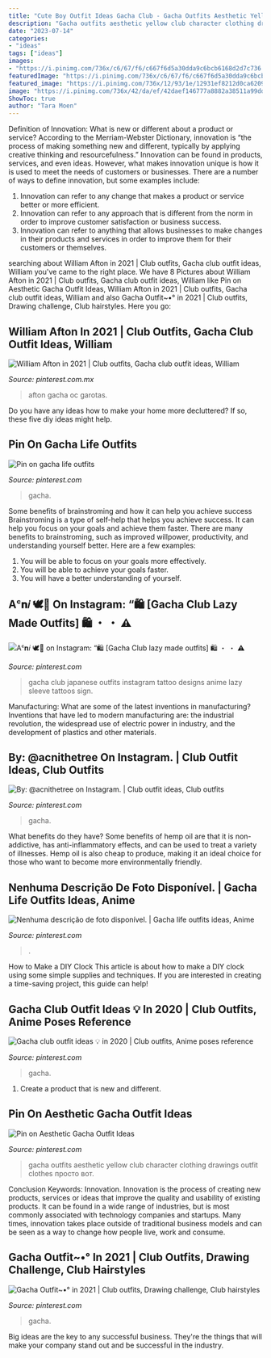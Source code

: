 ```yaml
---
title: "Cute Boy Outfit Ideas Gacha Club - Gacha Outfits Aesthetic Yellow Club Character Clothing Drawings Outfit Clothes просто вот"
description: "Gacha outfits aesthetic yellow club character clothing drawings outfit clothes просто вот"
date: "2023-07-14"
categories:
- "ideas"
tags: ["ideas"]
images:
- "https://i.pinimg.com/736x/c6/67/f6/c667f6d5a30dda9c6bcb6168d2d7c736.jpg"
featuredImage: "https://i.pinimg.com/736x/c6/67/f6/c667f6d5a30dda9c6bcb6168d2d7c736.jpg"
featured_image: "https://i.pinimg.com/736x/12/93/1e/12931ef8212d0ca6209b528e95a1c29d.jpg"
image: "https://i.pinimg.com/736x/42/da/ef/42daef146777a8882a38511a99dda972.jpg"
ShowToc: true
author: "Tara Moen"
---
```



Definition of Innovation: What is new or different about a product or service?
According to the Merriam-Webster Dictionary, innovation is “the process of making something new and different, typically by applying creative thinking and resourcefulness.” Innovation can be found in products, services, and even ideas. However, what makes innovation unique is how it is used to meet the needs of customers or businesses. There are a number of ways to define innovation, but some examples include: 
1. Innovation can refer to any change that makes a product or service better or more efficient.
2. Innovation can refer to any approach that is different from the norm in order to improve customer satisfaction or business success.
3. Innovation can refer to anything that allows businesses to make changes in their products and services in order to improve them for their customers or themselves.

	

		
searching about William Afton in 2021 | Club outfits, Gacha club outfit ideas, William you've came to the right place. We have 8 Pictures about William Afton in 2021 | Club outfits, Gacha club outfit ideas, William like Pin on Aesthetic Gacha Outfit Ideas, William Afton in 2021 | Club outfits, Gacha club outfit ideas, William and also Gacha Outfit~•° in 2021 | Club outfits, Drawing challenge, Club hairstyles. Here you go:
		
    
## William Afton In 2021 | Club Outfits, Gacha Club Outfit Ideas, William

<img loading=lazy src="https://i.pinimg.com/736x/12/93/1e/12931ef8212d0ca6209b528e95a1c29d.jpg" onerror="this.onerror=null;this.src='https://tse4.mm.bing.net/th?id=OIP.1zTHNndz1BEDobv-2tFM8gHaLg&amp;pid=15.1';" alt="William Afton in 2021 | Club outfits, Gacha club outfit ideas, William">

_Source: pinterest.com.mx_

>afton gacha oc garotas. 

	

Do you have any ideas how to make your home more decluttered? If so, these five diy ideas might help.

    
## Pin On Gacha Life Outfits

<img loading=lazy src="https://i.pinimg.com/736x/42/da/ef/42daef146777a8882a38511a99dda972.jpg" onerror="this.onerror=null;this.src='https://tse1.mm.bing.net/th?id=OIP.qtDMIcoFLrO0TlRSUtpPbgHaHK&amp;pid=15.1';" alt="Pin on gacha life outfits">

_Source: pinterest.com_

>gacha. 

	

Some benefits of brainstroming and how it can help you achieve success
Brainstroming is a type of self-help that helps you achieve success. It can help you focus on your goals and achieve them faster. There are many benefits to brainstroming, such as improved willpower, productivity, and understanding yourself better. Here are a few examples: 
1) You will be able to focus on your goals more effectively.
2) You will be able to achieve your goals faster.
3) You will have a better understanding of yourself.

    
## Aᶜ𝐧𝑖 🕊🍋 On Instagram: “🛍 [Gacha Club Lazy Made Outfits] 🛍 ・ ・ ⚠️

<img loading=lazy src="https://i.pinimg.com/736x/68/eb/b3/68ebb3b195ae3e5bc6eaa7e02387c3d2.jpg" onerror="this.onerror=null;this.src='https://tse4.mm.bing.net/th?id=OIP.Xo2emiz5MTxgBWssWL592AHaHa&amp;pid=15.1';" alt="Aᶜ𝐧𝑖 🕊🍋 on Instagram: “🛍 [Gacha Club lazy made outfits] 🛍 ・ ・ ⚠️">

_Source: pinterest.com_

>gacha club japanese outfits instagram tattoo designs anime lazy sleeve tattoos sign. 

	

Manufacturing: What are some of the latest inventions in manufacturing?
Inventions that have led to modern manufacturing are: the industrial revolution, the widespread use of electric power in industry, and the development of plastics and other materials.

    
## By: @acnithetree On Instagram. | Club Outfit Ideas, Club Outfits

<img loading=lazy src="https://i.pinimg.com/736x/85/21/c1/8521c18a5df49e6ca26bed659af78235.jpg" onerror="this.onerror=null;this.src='https://tse4.mm.bing.net/th?id=OIP.MT9W2KKZLxQ_JC6mc1GRZwHaHa&amp;pid=15.1';" alt="By: @acnithetree on Instagram. | Club outfit ideas, Club outfits">

_Source: pinterest.com_

>gacha. 

	

What benefits do they have?
Some benefits of hemp oil are that it is non-addictive, has anti-inflammatory effects, and can be used to treat a variety of illnesses. Hemp oil is also cheap to produce, making it an ideal choice for those who want to become more environmentally friendly.

    
## Nenhuma Descrição De Foto Disponível. | Gacha Life Outfits Ideas, Anime

<img loading=lazy src="https://i.pinimg.com/736x/18/57/e7/1857e736151a054ef030f229c1bc618e.jpg" onerror="this.onerror=null;this.src='https://tse1.mm.bing.net/th?id=OIP._hACzfYnhRfEMACwVV4QjgHaHb&amp;pid=15.1';" alt="Nenhuma descrição de foto disponível. | Gacha life outfits ideas, Anime">

_Source: pinterest.com_

>. 

	

How to Make a DIY Clock
This article is about how to make a DIY clock using some simple supplies and techniques. If you are interested in creating a time-saving project, this guide can help!

    
## Gacha Club Outfit Ideas 💡 In 2020 | Club Outfits, Anime Poses Reference

<img loading=lazy src="https://i.pinimg.com/736x/9b/81/b5/9b81b56cdd81aeee540873d5b858b5cc.jpg" onerror="this.onerror=null;this.src='https://tse1.mm.bing.net/th?id=OIP.Sxu5uymc0MatJRvZWE7nzwHaE3&amp;pid=15.1';" alt="Gacha club outfit ideas 💡 in 2020 | Club outfits, Anime poses reference">

_Source: pinterest.com_

>gacha. 

	

1. Create a product that is new and different.

    
## Pin On Aesthetic Gacha Outfit Ideas

<img loading=lazy src="https://i.pinimg.com/736x/a0/2d/7c/a02d7ce1389b4df4da4460d14bc5b1fd.jpg" onerror="this.onerror=null;this.src='https://tse2.mm.bing.net/th?id=OIP.AfBokxHmEb1MnHK_3iE5gQHaHa&amp;pid=15.1';" alt="Pin on Aesthetic Gacha Outfit Ideas">

_Source: pinterest.com_

>gacha outfits aesthetic yellow club character clothing drawings outfit clothes просто вот. 

	

Conclusion
Keywords: Innovation.
Innovation is the process of creating new products, services or ideas that improve the quality and usability of existing products. It can be found in a wide range of industries, but is most commonly associated with technology companies and startups. Many times, innovation takes place outside of traditional business models and can be seen as a way to change how people live, work and consume.

    
## Gacha Outfit~•° In 2021 | Club Outfits, Drawing Challenge, Club Hairstyles

<img loading=lazy src="https://i.pinimg.com/736x/c6/67/f6/c667f6d5a30dda9c6bcb6168d2d7c736.jpg" onerror="this.onerror=null;this.src='https://tse4.mm.bing.net/th?id=OIP.tCqnjdiiafTyCeiFQZ8k-QHaHQ&amp;pid=15.1';" alt="Gacha Outfit~•° in 2021 | Club outfits, Drawing challenge, Club hairstyles">

_Source: pinterest.com_

>gacha. 

	

Big ideas are the key to any successful business. They're the things that will make your company stand out and be successful in the industry.

